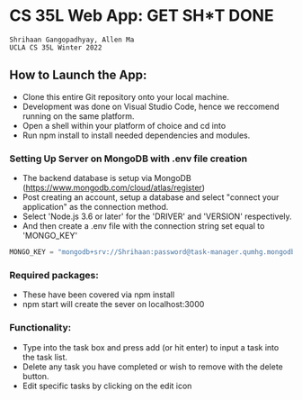 # CS 35L Web App: GET SH*T DONE

    Shrihaan Gangopadhyay, Allen Ma
    UCLA CS 35L Winter 2022

## How to Launch the App:

- Clone this entire Git repository onto your local machine.
- Development was done on Visual Studio Code, hence we reccomend running on the same platform.
- Open a shell within your platform of choice and cd into <Task-Manager-CS35L>
- Run npm install to install needed dependencies and modules.

### Setting Up Server on MongoDB with .env file creation
- The backend database is setup via MongoDB (https://www.mongodb.com/cloud/atlas/register) 
- Post creating an account, setup a database and select "connect your application" as the connection method.
- Select 'Node.js 3.6 or later' for the 'DRIVER' and 'VERSION' respectively.
- And then create a .env file with the connection string set equal to 'MONGO_KEY'

```javascript
MONGO_KEY = "mongodb+srv://Shrihaan:password@task-manager.qumhg.mongodb.net/myFirstDatabase?retryWrites=true&w=majority"
```

### Required packages:

- These have been covered via npm install
- npm start will create the sever on localhost:3000

### Functionality:

- Type into the task box and press add (or hit enter) to input a task into the task list.
- Delete any task you have completed or wish to remove with the delete button.
- Edit specific tasks by clicking on the edit icon
